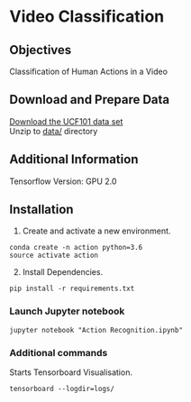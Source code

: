 # Video Classification

## Objectives
Classification of Human Actions in a Video 

## Download and Prepare Data
[Download the UCF101 data set](https://www.crcv.ucf.edu/data/UCF101/UCF101.rar)  
Unzip to [data/](data/) directory

## Additional Information
Tensorflow Version: GPU 2.0

## Installation
1. Create and activate a new environment.
```
conda create -n action python=3.6
source activate action
```
2. Install Dependencies.
```
pip install -r requirements.txt
```

### Launch Jupyter notebook
```
jupyter notebook "Action Recognition.ipynb"
```

### Additional commands
Starts Tensorboard Visualisation.
```
tensorboard --logdir=logs/
```
